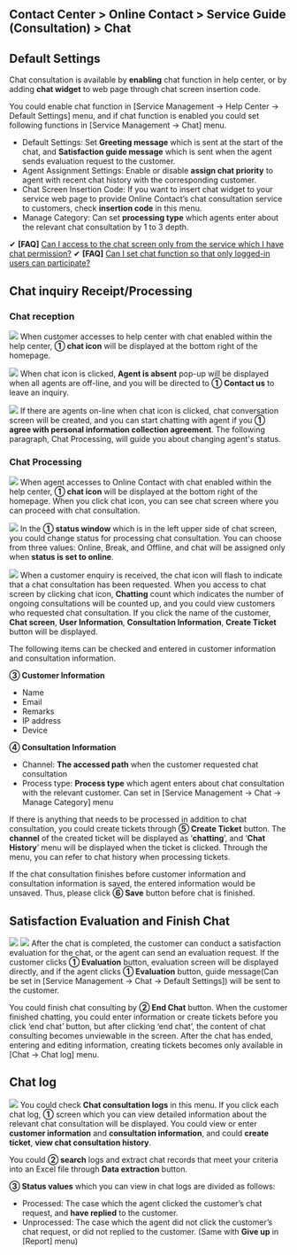 ## Contact Center > Online Contact > Service Guide (Consultation) > Chat


## Default Settings
Chat consultation is available by **enabling** chat function in help center, or by adding **chat widget** to web page through chat screen insertion code. 

You could enable chat function in [Service Management → Help Center → Default Settings] menu, and if chat function is enabled you could set following functions in [Service Management → Chat] menu.

-	Default Settings: Set **Greeting message** which is sent at the start of the chat, and **Satisfaction guide message** which is sent when the agent sends evaluation request to the customer.
-	Agent Assignment Settings: Enable or disable **assign chat priority** to agent with recent chat history with the corresponding customer. 
-	Chat Screen Insertion Code: If you want to insert chat widget to your service web page to provide Online Contact’s chat consultation service to customers, check **insertion code** in this menu. 
-	Manage Category: Can set **processing type** which agents enter about the relevant chat consultation by 1 to 3 depth.

✔ **\[FAQ]** [Can I access to the chat screen only from the service which I have chat permission?](https://nhn-contact.oc.toast.com/oceng/hc/article/151/)
✔ **\[FAQ]** [Can I set chat function so that only logged-in users can participate?](https://nhn-contact.oc.toast.com/oceng/hc/article/136/)

## Chat inquiry Receipt/Processing
### Chat reception
![](http://static.toastoven.net/prod_contact_center/5.2-(1)_en.png)
When customer accesses to help center with chat enabled within the help center, **① chat icon** will be displayed at the bottom right of the homepage.

![](http://static.toastoven.net/prod_contact_center/5.2-(2)_en.png)
When chat icon is clicked, **Agent is absent** pop-up will be displayed when all agents are off-line, and you will be directed to **① Contact us** to leave an inquiry.

![](http://static.toastoven.net/prod_contact_center/5.2-(3)_en.png)
If there are agents on-line when chat icon is clicked, chat conversation screen will be created, and you can start chatting with agent if you **① agree with personal information collection agreement**. The following paragraph, Chat Processing, will guide you about changing agent's status.

### Chat Processing
![](http://static.toastoven.net/prod_contact_center/5.2-(4)_en.png)
When agent accesses to Online Contact with chat enabled within the help center, **① chat icon** will be displayed at the bottom right of the homepage. When you click chat icon, you can see chat screen where you can proceed with chat consultation.

![](http://static.toastoven.net/prod_contact_center/5.2-(5)_en.png)
In the **① status window** which is in the left upper side of chat screen, you could change status for processing chat consultation. You can choose from three values: Online, Break, and Offline, and chat will be assigned only when **status is set to online**.

![](http://static.toastoven.net/prod_contact_center/5.2-(6).gif)
When a customer enquiry is received, the chat icon will flash to indicate that a chat consultation has been requested. When you access to chat screen by clicking chat icon, **Chatting** count which indicates the number of ongoing consultations will be counted up, and you could view customers who requested chat consultation. If you click the name of the customer, **Chat screen**, **User Information**, **Consultation Information**, **Create Ticket** button will be displayed.

The following items can be checked and entered in customer information and consultation information.

**③ Customer Information**

-	Name
-	Email
-	Remarks
-	IP address
-	Device

**④ Consultation Information**

-	Channel: **The accessed path** when the customer requested chat consultation 
-	Process type: **Process type** which agent enters about chat consultation with the relevant customer. Can set in [Service Management → Chat → Manage Category] menu

If there is anything that needs to be processed in addition to chat consultation, you could create tickets through **⑤ Create Ticket** button. The **channel** of the created ticket will be displayed as ‘**chatting**’, and ‘**Chat History**’ menu will be displayed when the ticket is clicked. Through the menu, you can refer to chat history when processing tickets.

If the chat consultation finishes before customer information and consultation information is saved, the entered information would be unsaved. Thus, please click **⑥ Save** button before chat is finished.

## Satisfaction Evaluation and Finish Chat
![](http://static.toastoven.net/prod_contact_center/5.3-(1)_en.png)
![](http://static.toastoven.net/prod_contact_center/5.3-(2)_en.png)
After the chat is completed, the customer can conduct a satisfaction evaluation for the chat, or the agent can send an evaluation request. If the customer clicks **① Evaluation** button, evaluation screen will be displayed directly, and if the agent clicks **① Evaluation** button, guide message(Can be set in [Service Management → Chat → Default Settings]) will be sent to the customer.

You could finish chat consulting by **② End Chat** button. When the customer finished chatting, you could enter information or create tickets before you click ‘end chat’ button, but after clicking ‘end chat’, the content of chat consulting becomes unviewable in the screen. After the chat has ended, entering and editing information, creating tickets becomes only available in [Chat → Chat log] menu.

## Chat log
![](http://static.toastoven.net/prod_contact_center/5.4-(1)_en.png)
You could check **Chat consultation logs** in this menu. If you click each chat log, **①** screen which you can view detailed information about the relevant chat consultation will be displayed. You could view or enter **customer information** and **consultation information**, and could **create ticket**, **view chat consultation history**.

You could **② search** logs and extract chat records that meet your criteria into an Excel file through **Data extraction** button.

**③ Status values** which you can view in chat logs are divided as follows:

-	Processed: The case which the agent clicked the customer’s chat request, and **have replied** to the customer.
-	Unprocessed: The case which the agent did not click the customer’s chat request, or did not replied to the customer. (Same with **Give up** in [Report] menu)
